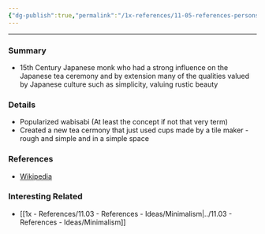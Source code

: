 ```yaml
---
{"dg-publish":true,"permalink":"/1x-references/11-05-references-persons/sen-no-rikyu/"}
---
```


---

### Summary
- 15th Century Japanese monk who had a strong influence on the Japanese tea ceremony and by extension many of the qualities valued by Japanese culture such as simplicity, valuing rustic beauty

### Details
- Popularized wabisabi (At least the concept if not that very term)
- Created a new tea cermony that just used cups made by a tile maker - rough and simple and in a simple space

### References
- [Wikipedia](https://en.wikipedia.org/wiki/Sen_no_Riky%C5%AB)

### Interesting Related
- [[1x - References/11.03 - References - Ideas/Minimalism\|../11.03 - References - Ideas/Minimalism]]
